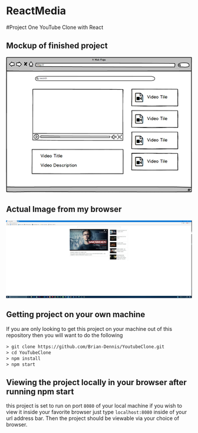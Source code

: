 # ReactMedia

#Project One YouTube Clone with React

## Mockup of finished project
![Mockup](Project-Mockup_Crop.jpg "Optional Title")

## Actual Image from my browser
![Actual](Finished.jpg "Actual")

## Getting project on your own machine
If you are only looking to get this project on your machine out of this repository then you will want to do the following

```
> git clone https://github.com/Brian-Dennis/YoutubeClone.git
> cd YouTubeClone
> npm install
> npm start
```

## Viewing the project locally in your browser after running npm start

this project is set to run on port `8080` of your local machine if you wish to view it inside your favorite browser just type `localhost:8080` inside of your url address bar. Then the project should be viewable via your choice of browser.
